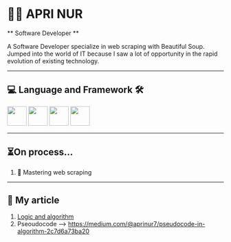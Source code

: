# 👨‍💻 APRI NUR

** Software Developer **

A Software Developer specialize in web scraping with Beautiful Soup. Jumped into the world of IT because I saw a lot of opportunity in the rapid evolution of existing technology. 

---

## 💻 Language and Framework 🛠️

<img src="https://cdn.jsdelivr.net/gh/devicons/devicon@latest/icons/python/python-original.svg" width="45" height="45"/>
<img src="https://cdn.jsdelivr.net/gh/devicons/devicon@latest/icons/selenium/selenium-original.svg" width="45" height="45"/>
<img src="https://cdn.jsdelivr.net/gh/devicons/devicon@latest/icons/git/git-original.svg" width="45" height="45"/> 
<img src="https://cdn.jsdelivr.net/gh/devicons/devicon@latest/icons/sqlalchemy/sqlalchemy-original.svg" width="45" height="45"/>

---

## ⏳On process...
1. 🔎 Mastering web scraping 

---

## 📰 My article
1. [Logic and algorithm](https://medium.com/@aprinur7/what-is-logic-and-algorithm-271a93ffb29c)
2. Pseoudocode --> https://medium.com/@aprinur7/pseudocode-in-algorithm-2c7d6a73ba20